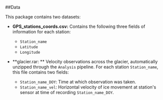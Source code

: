 ##Data 

This package contains two datasets:

- **GPS_stations_coords.csv:**  Contains the following three fields of information for each station:
    - `Station_name`
    - `Latitude`
    - `Longitude`
    
- **glacier.rar: ** Velocity observations across the glacier, automatically unzipped through the `Analysis` pipeline. For each station `Station_name`, this file contains two fields:
    - `Station_name_DOY`: Time at which observation was taken.
    - `Station_name_vel`: Horizontal velocity of ice movement at station's sensor at time of recording `Station_name_DOY`.

